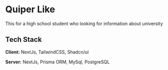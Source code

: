 # Quiper Like

This for a high school student who looking for information about university

## Tech Stack

**Client:** NextJs, TailwindCSS, Shadcn/ui

**Server:** NextJs, Prisma ORM, MySql, PostgreSQL
